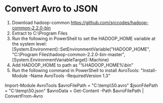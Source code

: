 # Convert Avro to JSON
1. Download hadoop-common https://github.com/srccodes/hadoop-common-2.2.0-bin
2. Extract to C:\Program Files
3. Run the following in PowerShell to set the HADOOP_HOME variable at the system level: [System.Environment]::SetEnvironmentVariable("HADOOP_HOME", "C:\Program Files\hadoop-common-2.2.0-bin-master", [System.EnvironmentVariableTarget]::Machine)
4. Add HADOOP_HOME to path as "%HADOOP_HOME%\bin"
5. Run the following command in PowerShell to install AvroTools: "Install-Module -Name AvroTools -RequiredVersion 1.3"

Import-Module AvroTools
$avroFilePath = "C:\temp\50.avro"
$jsonFilePath = "C:\temp\50.json"
$avroData = Get-Content -Path $avroFilePath | ConvertFrom-Avro
